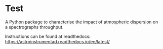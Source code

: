 # Test
A Python package to characterise the impact of atmospheric dispersion on a spectrographs throughput.

Instructions can be found at readthedocs:
https://astroinstrumentad.readthedocs.io/en/latest/
